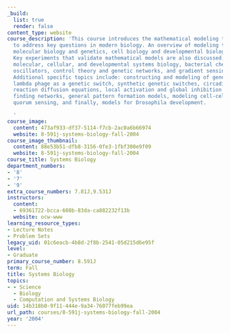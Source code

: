 ```yaml
---
_build:
  list: true
  render: false
content_type: website
course_description: 'This course introduces the mathematical modeling techniques needed
  to address key questions in modern biology. An overview of modeling techniques in
  molecular biology and genetics, cell biology and developmental biology is covered.
  Key experiments that validate mathematical models are also discussed, as well as
  molecular, cellular, and developmental systems biology, bacterial chemotaxis, genetic
  oscillators, control theory and genetic networks, and gradient sensing systems.
  Additional specific topics include: constructing and modeling of genetic networks,
  lambda phage as a genetic switch, synthetic genetic switches, circadian rhythms,
  reaction diffusion equations, local activation and global inhibition models, center
  finding networks, general pattern formation models, modeling cell-cell communication,
  quorum sensing, and finally, models for Drosophila development.

  '
course_image:
  content: 473af933-df37-5114-f7cb-2ac0a6b66974
  website: 8-591j-systems-biology-fall-2004
course_image_thumbnail:
  content: 88e53b51-dfb8-3156-0fe3-1fbf300e9f09
  website: 8-591j-systems-biology-fall-2004
course_title: Systems Biology
department_numbers:
- '8'
- '7'
- '9'
extra_course_numbers: 7.81J,9.531J
instructors:
  content:
  - 69361722-bcca-608b-83da-ca882232f13b
  website: ocw-www
learning_resource_types:
- Lecture Notes
- Problem Sets
legacy_uid: 01c6eacb-4b8d-2f8b-2541-05d215d6e95f
level:
- Graduate
primary_course_number: 8.591J
term: Fall
title: Systems Biology
topics:
- - Science
  - Biology
  - Computation and Systems Biology
uid: 14b318b0-9f11-444e-9a34-76077feb99ea
url_path: courses/8-591j-systems-biology-fall-2004
year: '2004'
---
```

